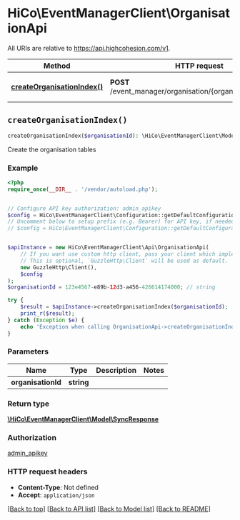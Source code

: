 # HiCo\EventManagerClient\OrganisationApi

All URIs are relative to https://api.highcohesion.com/v1.

Method | HTTP request | Description
------------- | ------------- | -------------
[**createOrganisationIndex()**](OrganisationApi.md#createOrganisationIndex) | **POST** /event_manager/organisation/{organisation_id}/index | Create the organisation tables


## `createOrganisationIndex()`

```php
createOrganisationIndex($organisationId): \HiCo\EventManagerClient\Model\SyncResponse
```

Create the organisation tables

### Example

```php
<?php
require_once(__DIR__ . '/vendor/autoload.php');


// Configure API key authorization: admin_apikey
$config = HiCo\EventManagerClient\Configuration::getDefaultConfiguration()->setApiKey('apikey', 'YOUR_API_KEY');
// Uncomment below to setup prefix (e.g. Bearer) for API key, if needed
// $config = HiCo\EventManagerClient\Configuration::getDefaultConfiguration()->setApiKeyPrefix('apikey', 'Bearer');


$apiInstance = new HiCo\EventManagerClient\Api\OrganisationApi(
    // If you want use custom http client, pass your client which implements `GuzzleHttp\ClientInterface`.
    // This is optional, `GuzzleHttp\Client` will be used as default.
    new GuzzleHttp\Client(),
    $config
);
$organisationId = 123e4567-e89b-12d3-a456-426614174000; // string

try {
    $result = $apiInstance->createOrganisationIndex($organisationId);
    print_r($result);
} catch (Exception $e) {
    echo 'Exception when calling OrganisationApi->createOrganisationIndex: ', $e->getMessage(), PHP_EOL;
}
```

### Parameters

Name | Type | Description  | Notes
------------- | ------------- | ------------- | -------------
 **organisationId** | **string**|  |

### Return type

[**\HiCo\EventManagerClient\Model\SyncResponse**](../Model/SyncResponse.md)

### Authorization

[admin_apikey](../../README.md#admin_apikey)

### HTTP request headers

- **Content-Type**: Not defined
- **Accept**: `application/json`

[[Back to top]](#) [[Back to API list]](../../README.md#endpoints)
[[Back to Model list]](../../README.md#models)
[[Back to README]](../../README.md)
